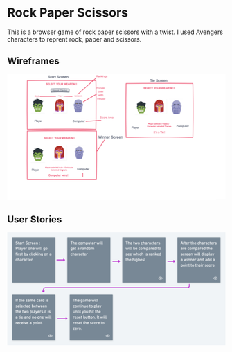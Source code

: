 Rock Paper Scissors
===================

This is a browser game of rock paper scissors with a twist. I used Avengers characters to reprent rock, paper and scissors.

Wireframes
--------

![Wireframes for RPS](./Images/rps_wireframe.png)

User Stories
--------

![User Stories for RPS](./Images/rps_userstories.png)
